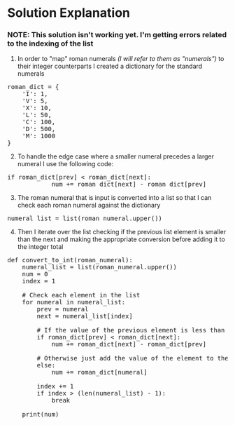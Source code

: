 # Solution Explanation

### NOTE: This solution isn't working yet. I'm getting errors related to the indexing of the list

1. In order to "map" roman numerals <em>(I will refer to them as "numerals")</em> to their integer counterparts I created a dictionary for the standard numerals

<pre>
roman_dict = {
    'I': 1,
    'V': 5,
    'X': 10,
    'L': 50,
    'C': 100,
    'D': 500,
    'M': 1000
}
</pre>
2. To handle the edge case where a smaller numeral precedes a larger numeral I use the following code:

<pre>
if roman_dict[prev] < roman_dict[next]:
            num += roman_dict[next] - roman_dict[prev]
</pre>

3. The roman numeral that is input is converted into a list so that I can check each roman numeral against the dictionary

<pre>
numeral_list = list(roman_numeral.upper())
</pre>

4. Then I iterate over the list checking if the previous list element is smaller than the next and making the appropriate conversion before adding it to the integer total

<pre>
def convert_to_int(roman_numeral):
    numeral_list = list(roman_numeral.upper())
    num = 0
    index = 1

    # Check each element in the list
    for numeral in numeral_list:
        prev = numeral
        next = numeral_list[index]

        # If the value of the previous element is less than the value of the next element subtract previous from next and add it to the integer (num)
        if roman_dict[prev] < roman_dict[next]:
            num += roman_dict[next] - roman_dict[prev]

        # Otherwise just add the value of the element to the integer (num)
        else:
            num += roman_dict[numeral]

        index += 1
        if index > (len(numeral_list) - 1):
            break

    print(num)
</pre>
